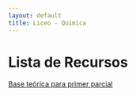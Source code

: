 ```yaml
---
layout: default
title: Liceo - Química
---
```


<body>
<div class="container">
    <h1>Lista de Recursos</h1>
    <a class="button" href="parcialquimica/">Base teórica para primer parcial</a>
       
</div>
</body>